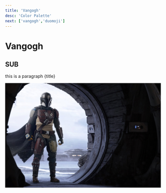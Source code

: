 ```yaml
---
title: 'Vangogh'
desc: 'Color Palette'
next: ['vangogh','duomoji']
---
```


# Vangogh



## SUB

this is a paragraph
<High>{title}</High>

![1096331](assets/vangogh/1096331.jpg#large)

